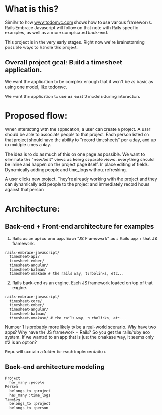 # What is this?

Similar to how www.todomvc.com shows how to use various frameworks. Rails Embrace Javascript will follow on that note with Rails specific examples, as well as a more complicated back-end.

This project is in the very early stages. Right now we're brainstorming possible ways to handle this project.

## Overall project goal: Build a timesheet application.

We want the application to be complex enough that it won't be as basic as using one model, like todomvc.

We want the application to use as least 3 models during interaction.

# Proposed flow:

When interacting with the application, a user can create a project.
A user should be able to associate people to that project.
Each person listed on that project should have the ability to "record timesheets" per a day, and up to multiple times a day.

The idea is to do as much of this on one page as possible. We want to eliminate the "new/edit" views as being separate views. Everything should be inline and happen on the project page itself. In place editing of fields. Dynamically adding people and time_logs without refreshing.

A user clicks new project. They're already working with the project and they can dynamically add people to the project and immediately record hours against that person.

# Architecture:

## Back-end + Front-end architecture for examples

1) Rails as an api as one app. Each "JS Framework" as a Rails app + that JS framework.

```
rails-embrace-javascript/
  timesheet-api/
  timesheet-ember/
  timesheet-angular/
  timesheet-batman/
  timesheet-omakase # the rails way, turbolinks, etc...
```

2) Rails back-end as an engine. Each JS framework loaded on top of that engine.
```
rails-embrace-javascript/
  timesheet-core/
  timesheet-ember/
  timesheet-angular/
  timesheet-batman/
  timesheet-omakase/ # the rails way, turbolinks, etc...
```

Number 1 is probably more likely to be a real-world scenario. Why have two apps? Why have the JS framework + Rails? So you get the rails/ruby eco system.
If we wanted to an app that is just the omakase way, it seems only #2 is an option?

Repo will contain a folder for each implementation.

## Back-end architecture modeling

```
Project
  has_many :people
Person
  belongs_to :project
  has_many :time_logs
TimeLog
  belongs_to :project
  belongs_to :person
```
